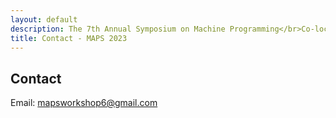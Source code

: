 ```yaml
---
layout: default
description: The 7th Annual Symposium on Machine Programming</br>Co-located with ESEC/FSE 2023</br>December 4, 2023 - San Francisco, CA, USA</br>
title: Contact - MAPS 2023
---
```

## Contact

Email: <a href="mailto: mapsworkshop6@gmail.com">mapsworkshop6@gmail.com</a>
